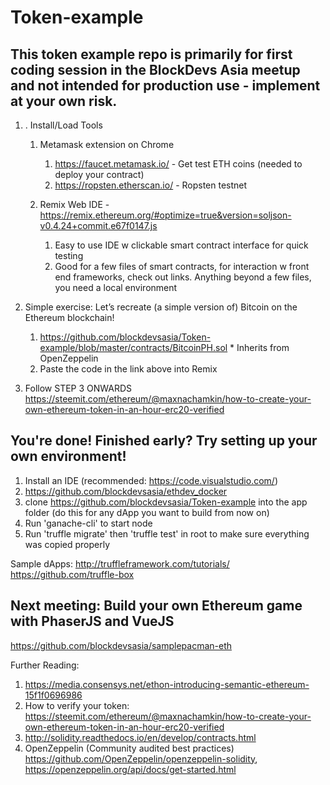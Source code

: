 # Token-example

## This token example repo is primarily for first coding session in the BlockDevs Asia meetup and not intended for production use - implement at your own risk. 

1. . Install/Load Tools
    1. Metamask extension on Chrome
        1. https://faucet.metamask.io/    - Get test ETH coins (needed to deploy your contract)
        2. https://ropsten.etherscan.io/  - Ropsten testnet

    2. Remix Web IDE - https://remix.ethereum.org/#optimize=true&version=soljson-v0.4.24+commit.e67f0147.js 
        1. Easy to use IDE w clickable smart contract interface for quick testing
        2. Good for a few files of smart contracts, for interaction w front end frameworks, check out links. Anything beyond a few files, you need a local environment

2. Simple exercise: Let’s recreate (a simple version of) Bitcoin on the Ethereum blockchain!
    1. https://github.com/blockdevsasia/Token-example/blob/master/contracts/BitcoinPH.sol * Inherits from OpenZeppelin 
    2. Paste the code in the link above into Remix

3. Follow STEP 3 ONWARDS https://steemit.com/ethereum/@maxnachamkin/how-to-create-your-own-ethereum-token-in-an-hour-erc20-verified 


## You're done! Finished early? Try setting up your own environment!
1. Install an IDE (recommended: https://code.visualstudio.com/)
2. https://github.com/blockdevsasia/ethdev_docker 
2. clone https://github.com/blockdevsasia/Token-example into the app folder (do this for any dApp you want to build from now on)
3. Run 'ganache-cli' to start node
4. Run 'truffle migrate' then 'truffle test' in root to make sure everything was copied properly

Sample dApps:
http://truffleframework.com/tutorials/ 
https://github.com/truffle-box 


## Next meeting: Build your own Ethereum game with PhaserJS and VueJS
https://github.com/blockdevsasia/samplepacman-eth 

Further Reading:
1. https://media.consensys.net/ethon-introducing-semantic-ethereum-15f1f0696986
2. How to verify your token: https://steemit.com/ethereum/@maxnachamkin/how-to-create-your-own-ethereum-token-in-an-hour-erc20-verified
3. http://solidity.readthedocs.io/en/develop/contracts.html
4. OpenZeppelin (Community audited best practices) https://github.com/OpenZeppelin/openzeppelin-solidity, https://openzeppelin.org/api/docs/get-started.html 
